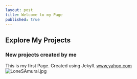 ```yaml
---
layout: post
title: Welcome to my Page
published: true
---
```

## Explore My Projects

### New projects created by me

This is my first Page.
Created using Jekyll.
[www,yahoo.com](www,yahoo.com)
![LoneSAmurai.jpg]({{site.baseurl}}/_posts/LoneSAmurai.jpg)



